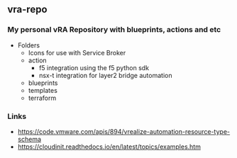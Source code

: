 ## vra-repo

### My personal vRA Repository with blueprints, actions and etc

* Folders
	* Icons for use with Service Broker
	* action
		* f5 integration using the f5 python sdk
		* nsx-t integration for layer2 bridge automation
	* blueprints
	* templates
	* terraform

### Links 

*  https://code.vmware.com/apis/894/vrealize-automation-resource-type-schema
*  https://cloudinit.readthedocs.io/en/latest/topics/examples.htm

